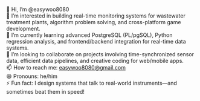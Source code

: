 👋 Hi, I’m @easywoo8080  
👀 I’m interested in building real-time monitoring systems for wastewater treatment plants, algorithm problem solving, and cross-platform game development.  
🌱 I’m currently learning advanced PostgreSQL (PL/pgSQL), Python regression analysis, and frontend/backend integration for real-time data systems.  
💞️ I’m looking to collaborate on projects involving time-synchronized sensor data, efficient data pipelines, and creative coding for web/mobile apps.  
📫 How to reach me: easywoo8080@gmail.com  
😄 Pronouns: he/him  
⚡ Fun fact: I design systems that talk to real-world instruments—and sometimes beat them in speed!

<!---
easywoo8080/easywoo8080 is a ✨ special ✨ repository because its `README.md` (this file) appears on your GitHub profile.
You can click the Preview link to take a look at your changes.
--->
